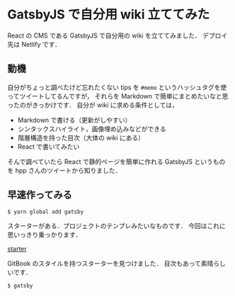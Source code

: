 # GatsbyJS で自分用 wiki 立ててみた

React の CMS である GatsbyJS で自分用の wiki を立ててみました．
デプロイ先は Netlify です．

## 動機

自分がちょっと調べたけど忘れたくない tips を `#memo` というハッシュタグを使ってツイートしてるんですが，
それらを Markdown で簡単にまとめたいなと思ったのがきっかけです．
自分が wiki に求める条件としては，

- Markdown で書ける（更新がしやすい）
- シンタックスハイライト，画像埋め込みなどができる
- 階層構造を持った目次（大体の wiki にある）
- React で書いてみたい

そんで調べていたら React で静的ページを簡単に作れる GatsbyJS というものを hpp さんのツイートから知りました．

## 早速作ってみる

```bash
$ yarn global add gatsby
```

スターターがある．プロジェクトのテンプレみたいなものです．
今回はこれに思いっきり乗っかります．

[starter](https://www.gatsbyjs.org/starters/?c=Markdown&c=MDX&v=2)

GitBook のスタイルを持つスターターを見つけました．
目次もあって素晴らしいです．

```bash
$ gatsby
```
